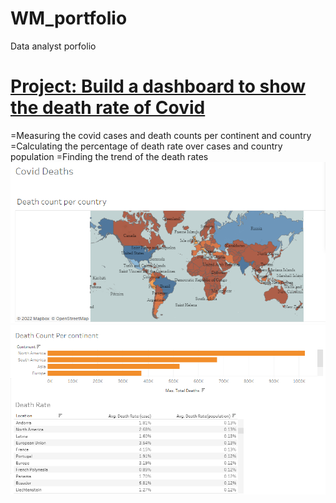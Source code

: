# WM_portfolio
Data analyst porfolio

# [Project: Build a dashboard to show the death rate of Covid](https://public.tableau.com/app/profile/wendym4423/viz/CovidDashboard_16582091798820/Dashboard1)
=Measuring the covid cases and death counts per continent and country
=Calculating the percentage of death rate over cases and country population
=Finding the trend of the death rates
![](/image/map.png)
![](/image/chart.PNG)

